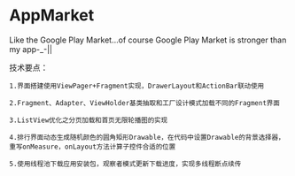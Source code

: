 # AppMarket
Like the Google Play Market...of course Google Play Market is stronger than my app-_-||

  技术要点：
  
    1.界面搭建使用ViewPager+Fragment实现，DrawerLayout和ActionBar联动使用
    
    2.Fragment、Adapter、ViewHolder基类抽取和工厂设计模式加载不同的Fragment界面
    
    3.ListView优化之分页加载和首页无限轮播图的实现
    
    4.排行界面动态生成随机颜色的圆角矩形Drawable，在代码中设置Drawable的背景选择器，重写onMeasure，onLayout方法计算子控件合适的位置
    
    5.使用线程池下载应用安装包，观察者模式更新下载进度，实现多线程断点续传

